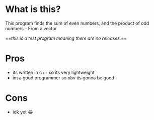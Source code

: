 # What is this?
This program finds the sum of even numbers,
and the product of odd numbers - From a vector

==*this is a test program meaning there are no releases.*==

# Pros
- its written in c++ so its very lightweight
- im a good programmer so obv its gonna be good

# Cons 
- idk yet :joy:

